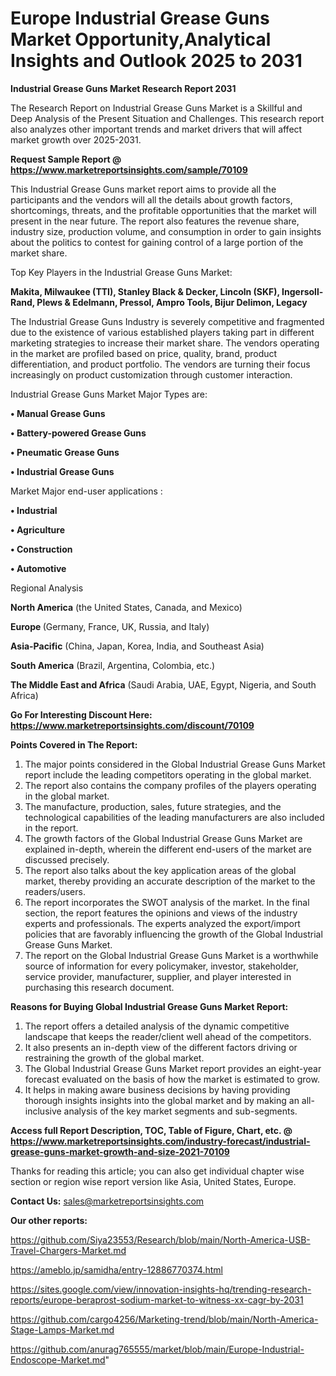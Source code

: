 # Europe Industrial Grease Guns Market Opportunity,Analytical Insights and Outlook 2025 to 2031

<strong>Industrial Grease Guns Market Research Report 2031</strong>

The Research Report on Industrial Grease Guns Market is a Skillful and Deep Analysis of the Present Situation and Challenges. This research report also analyzes other important trends and market drivers that will affect market growth over 2025-2031.

<strong>Request Sample Report @ <a href=https://www.marketreportsinsights.com/sample/70109>https://www.marketreportsinsights.com/sample/70109</a></strong>

This Industrial Grease Guns market report aims to provide all the participants and the vendors will all the details about growth factors, shortcomings, threats, and the profitable opportunities that the market will present in the near future. The report also features the revenue share, industry size, production volume, and consumption in order to gain insights about the politics to contest for gaining control of a large portion of the market share.

Top Key Players in the Industrial Grease Guns Market:

<strong>Makita, Milwaukee (TTI), Stanley Black & Decker, Lincoln (SKF), Ingersoll-Rand, Plews & Edelmann, Pressol, Ampro Tools, Bijur Delimon, Legacy</strong>

The Industrial Grease Guns Industry is severely competitive and fragmented due to the existence of various established players taking part in different marketing strategies to increase their market share. The vendors operating in the market are profiled based on price, quality, brand, product differentiation, and product portfolio. The vendors are turning their focus increasingly on product customization through customer interaction.

Industrial Grease Guns Market Major Types are:

<strong>• Manual Grease Guns

• Battery-powered Grease Guns

• Pneumatic Grease Guns

• Industrial Grease Guns</strong>

Market Major end-user applications :

<strong>• Industrial

• Agriculture

• Construction

• Automotive</strong>

Regional Analysis

</u><strong><b>North America</b></strong> (the United States, Canada, and Mexico)

<strong><b>Europe </b></strong>(Germany, France, UK, Russia, and Italy)

<strong><b>Asia-Pacific</b></strong> (China, Japan, Korea, India, and Southeast Asia)

<strong><b>South America</b></strong> (Brazil, Argentina, Colombia, etc.)

<strong><b>The Middle East and Africa</b></strong> (Saudi Arabia, UAE, Egypt, Nigeria, and South Africa)

<strong>Go For Interesting Discount Here: <a href=https://www.marketreportsinsights.com/discount/70109>https://www.marketreportsinsights.com/discount/70109</a></strong>

<strong>Points Covered in The Report:</strong>
<ol>
  <li>The major points considered in the Global Industrial Grease Guns Market report include the leading competitors operating in the global market.</li>
  <li>The report also contains the company profiles of the players operating in the global market.</li>
  <li>The manufacture, production, sales, future strategies, and the technological capabilities of the leading manufacturers are also included in the report.</li>
  <li>The growth factors of the Global Industrial Grease Guns Market are explained in-depth, wherein the different end-users of the market are discussed precisely.</li>
  <li>The report also talks about the key application areas of the global market, thereby providing an accurate description of the market to the readers/users.</li>
  <li>The report incorporates the SWOT analysis of the market. In the final section, the report features the opinions and views of the industry experts and professionals. The experts analyzed the export/import policies that are favorably influencing the growth of the Global Industrial Grease Guns Market.</li>
  <li>The report on the Global Industrial Grease Guns Market is a worthwhile source of information for every policymaker, investor, stakeholder, service provider, manufacturer, supplier, and player interested in purchasing this research document.</li>
</ol>
<strong>Reasons for Buying Global Industrial Grease Guns Market Report:</strong>

<ol>
  <li>The report offers a detailed analysis of the dynamic competitive landscape that keeps the reader/client well ahead of the competitors.</li>
  <li>It also presents an in-depth view of the different factors driving or restraining the growth of the global market.</li>
  <li>The Global Industrial Grease Guns Market report provides an eight-year forecast evaluated on the basis of how the market is estimated to grow.</li>
  <li>It helps in making aware business decisions by having providing thorough insights insights into the global market and by making an all-inclusive analysis of the key market segments and sub-segments.</li>
</ol>
<strong>Access full Report Description, TOC, Table of Figure, Chart, etc. @ <a href=https://www.marketreportsinsights.com/industry-forecast/industrial-grease-guns-market-growth-and-size-2021-70109>https://www.marketreportsinsights.com/industry-forecast/industrial-grease-guns-market-growth-and-size-2021-70109</a></strong>


Thanks for reading this article; you can also get individual chapter wise section or region wise report version like Asia, United States, Europe.

<strong>Contact Us:</strong>
sales@marketreportsinsights.com

<strong>Our other reports:</strong>

<a href=https://github.com/Siya23553/Research/blob/main/North-America-USB-Travel-Chargers-Market.md>https://github.com/Siya23553/Research/blob/main/North-America-USB-Travel-Chargers-Market.md</a>

<a href=https://ameblo.jp/samidha/entry-12886770374.html>https://ameblo.jp/samidha/entry-12886770374.html</a>

<a href=https://sites.google.com/view/innovation-insights-hq/trending-research-reports/europe-beraprost-sodium-market-to-witness-xx-cagr-by-2031>https://sites.google.com/view/innovation-insights-hq/trending-research-reports/europe-beraprost-sodium-market-to-witness-xx-cagr-by-2031</a>

<a href=https://github.com/cargo4256/Marketing-trend/blob/main/North-America-Stage-Lamps-Market.md>https://github.com/cargo4256/Marketing-trend/blob/main/North-America-Stage-Lamps-Market.md</a>

<a href=https://github.com/anurag765555/market/blob/main/Europe-Industrial-Endoscope-Market.md>https://github.com/anurag765555/market/blob/main/Europe-Industrial-Endoscope-Market.md</a>"
